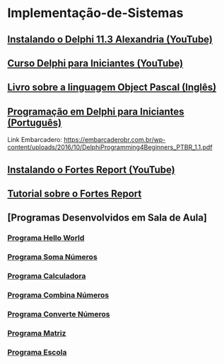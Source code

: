 # Implementação-de-Sistemas

## [Instalando o Delphi 11.3 Alexandria (YouTube)](https://www.youtube.com/watch?v=k9a8QxqGaHE) 

## [Curso Delphi para Iniciantes (YouTube)](https://www.youtube.com/playlist?list=PLVetaKmuPN9_gBPcyRZ7YinNXsNPSfrwY)

## [Livro sobre a linguagem Object Pascal (Inglês)](https://github.com/gustavowillam/Implementacao-de-Sistemas/blob/main/materiais/ObjectPascalHandbook_PrintVersion2_WithCover.pdf)

## [Programação em Delphi para Iniciantes (Português)](https://github.com/gustavowillam/Implementacao-de-Sistemas/blob/main/materiais/DelphiProgramming4Beginners_PTBR_1.1.pdf)
Link Embarcadero: https://embarcaderobr.com.br/wp-content/uploads/2016/10/DelphiProgramming4Beginners_PTBR_1.1.pdf

## [Instalando o Fortes Report (YouTube)](https://www.youtube.com/watch?v=WdOgM-ahsYE) 

## [Tutorial sobre o Fortes Report](https://github.com/gustavowillam/Implementacao-de-Sistemas/blob/main/materiais/Fortes_Report%20Tutorial.pdf)

## [Programas Desenvolvidos em Sala de Aula]

### [Programa Hello World](https://github.com/gustavowillam/Implementacao-de-Sistemas/blob/main/programas/HelloWorld.zip)

### [Programa Soma Números](https://github.com/gustavowillam/Implementacao-de-Sistemas/blob/main/programas/SomaNumeros.zip)

### [Programa Calculadora](https://github.com/gustavowillam/Implementacao-de-Sistemas/blob/main/programas/Calculadora.zip)

### [Programa Combina Números](https://github.com/gustavowillam/Implementacao-de-Sistemas/blob/main/programas/CombinaNumeros.zip)

### [Programa Converte Números](https://github.com/gustavowillam/Implementacao-de-Sistemas/blob/main/programas/ConverteNumeros.zip)

### [Programa Matriz](https://github.com/gustavowillam/Implementacao-de-Sistemas/blob/main/programas/Matriz.zip)

### [Programa Escola](https://github.com/gustavowillam/Implementacao-de-Sistemas/blob/main/programas/Escola.zip)

